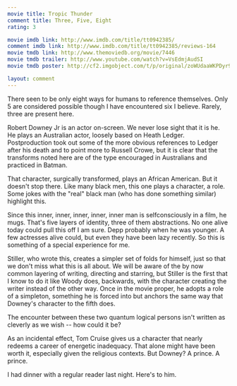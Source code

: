 ```yaml
---
movie title: Tropic Thunder
comment title: Three, Five, Eight
rating: 3

movie imdb link: http://www.imdb.com/title/tt0942385/
comment imdb link: http://www.imdb.com/title/tt0942385/reviews-164
movie tmdb link: http://www.themoviedb.org/movie/7446
movie tmdb trailer: http://www.youtube.com/watch?v=VsEdmjAudSI
movie tmdb poster: http://cf2.imgobject.com/t/p/original/zoWUdaaWKPDyr9b0il0YcggDWgJ.jpg

layout: comment
---
```


There seen to be only eight ways for humans to reference themselves. Only 5 are considered possible though I have encountered six I believe. Rarely, three are present here.

Robert Downey Jr is an actor on-screen. We never lose sight that it is he. He plays an Australian actor, loosely based on Heath Ledger. Postproduction took out some of the more obvious references to Ledger after his death and to point more to Russell Crowe, but it is clear that the transforms noted here are of the type encouraged in Australians and practiced in Batman.

That character, surgically transformed, plays an African American. But it doesn't stop there. Like many black men, this one plays a character, a role. Some jokes with the "real" black man (who has done something similar) highlight this.

Since this inner, inner, inner, inner, inner man is selfconsciously in a film, he mugs. That's five layers of identity, three of them abstractions. No one alive today could pull this off I am sure. Depp probably when he was younger. A few actresses alive could, but even they have been lazy recently. So this is something of a special experience for me.

Stiller, who wrote this, creates a simpler set of folds for himself, just so that we don't miss what this is all about. We will be aware of the by now common layering of writing, directing and starring, but Stiller is the first that I know to do it like Woody does, backwards, with the character creating the writer instead of the other way. Once in the movie proper, he adopts a role of a simpleton, something he is forced into but anchors the same way that Downey's character to the fifth does.

The encounter between these two quantum logical persons isn't written as cleverly as we wish -- how could it be?

As an incidental effect, Tom Cruise gives us a character that nearly redeems a career of energetic inadequacy. That alone might have been worth it, especially given the religious contexts. But Downey? A prince. A prince.

I had dinner with a regular reader last night. Here's to him.